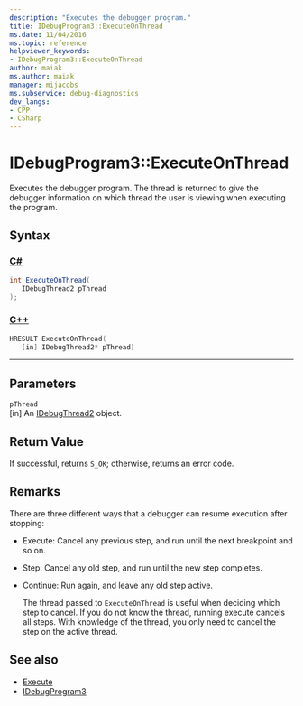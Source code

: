 ```yaml
---
description: "Executes the debugger program."
title: IDebugProgram3::ExecuteOnThread
ms.date: 11/04/2016
ms.topic: reference
helpviewer_keywords:
- IDebugProgram3::ExecuteOnThread
author: maiak
ms.author: maiak
manager: mijacobs
ms.subservice: debug-diagnostics
dev_langs:
- CPP
- CSharp
---
```

# IDebugProgram3::ExecuteOnThread

Executes the debugger program. The thread is returned to give the debugger information on which thread the user is viewing when executing the program.

## Syntax

### [C#](#tab/csharp)
```csharp
int ExecuteOnThread(
   IDebugThread2 pThread
);
```
### [C++](#tab/cpp)
```cpp
HRESULT ExecuteOnThread(
   [in] IDebugThread2* pThread)
```
---

## Parameters
`pThread`\
[in] An [IDebugThread2](../../../extensibility/debugger/reference/idebugthread2.md) object.

## Return Value
 If successful, returns `S_OK`; otherwise, returns an error code.

## Remarks
 There are three different ways that a debugger can resume execution after stopping:

- Execute: Cancel any previous step, and run until the next breakpoint and so on.

- Step: Cancel any old step, and run until the new step completes.

- Continue: Run again, and leave any old step active.

  The thread passed to `ExecuteOnThread` is useful when deciding which step to cancel. If you do not know the thread, running execute cancels all steps. With knowledge of the thread, you only need to cancel the step on the active thread.

## See also
- [Execute](../../../extensibility/debugger/reference/idebugprogram2-execute.md)
- [IDebugProgram3](../../../extensibility/debugger/reference/idebugprogram3.md)

